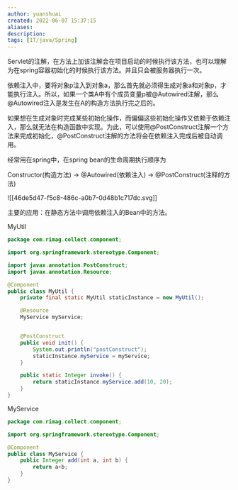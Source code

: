```yaml
---
author: yuanshuai
created: 2022-06-07 15:37:15
aliases: 
description:
tags: [IT/java/Spring]
---
```


Servlet的注解，在方法上加该注解会在项目启动的时候执行该方法，也可以理解为在spring容器初始化的时候执行该方法。并且只会被服务器执行一次。

依赖注入中，要将对象p注入到对象a，那么首先就必须得生成对象a和对象p，才能执行注入。所以，如果一个类A中有个成员变量p被@Autowired注解，那么@Autowired注入是发生在A的构造方法执行完之后的。

如果想在生成对象时完成某些初始化操作，而偏偏这些初始化操作又依赖于依赖注入，那么就无法在构造函数中实现。为此，可以使用@PostConstruct注解一个方法来完成初始化，@PostConstruct注解的方法将会在依赖注入完成后被自动调用。

经常用在spring中，在spring bean的生命周期执行顺序为

Constructor(构造方法) -> @Autowired(依赖注入) -> @PostConstruct(注释的方法)

![[46de5d47-f5c8-486c-a0b7-0d48b1c717dc.svg]]

主要的应用：在静态方法中调用依赖注入的Bean中的方法。

  

MyUtil

```java
package com.rimag.collect.component;

import org.springframework.stereotype.Component;

import javax.annotation.PostConstruct;
import javax.annotation.Resource;

@Component
public class MyUtil {
    private final static MyUtil staticInstance = new MyUtil();

    @Resource
    MyService myService;


    @PostConstruct
    public void init() {
        System.out.println("postConstruct");
        staticInstance.myService = myService;
    }

    public static Integer invoke() {
        return staticInstance.myService.add(10, 20);
    }
}
```

  

MyService

```java
package com.rimag.collect.component;

import org.springframework.stereotype.Component;

@Component
public class MyService {
    public Integer add(int a, int b) {
        return a+b;
    }
}
```

